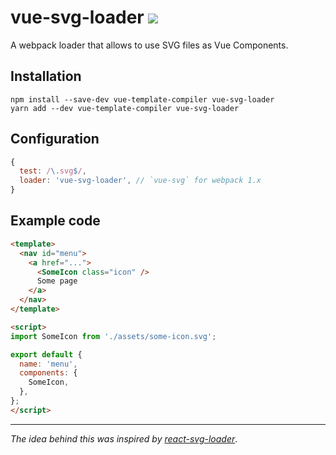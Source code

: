 # vue-svg-loader <img src="https://img.shields.io/npm/dt/vue-svg-loader.svg">
A webpack loader that allows to use SVG files as Vue Components.

## Installation
```
npm install --save-dev vue-template-compiler vue-svg-loader
yarn add --dev vue-template-compiler vue-svg-loader
```

## Configuration
```js
{
  test: /\.svg$/,
  loader: 'vue-svg-loader', // `vue-svg` for webpack 1.x
}
```

## Example code

```html
<template>
  <nav id="menu">
    <a href="...">
      <SomeIcon class="icon" />
      Some page
    </a>
  </nav>
</template>

<script>
import SomeIcon from './assets/some-icon.svg';

export default {
  name: 'menu',
  components: {
    SomeIcon,
  },
};
</script>
```
---
*The idea behind this was inspired by [react-svg-loader](https://github.com/boopathi/react-svg-loader)*.
